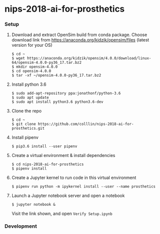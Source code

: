 # nips-2018-ai-for-prosthetics


### Setup

1. Download and extract OpenSim build from conda package.
    Choose download link from https://anaconda.org/kidzik/opensim/files (latest version for your OS)
    
    ```
    $ cd ~
    $ wget https://anaconda.org/kidzik/opensim/4.0.0/download/linux-64/opensim-4.0.0-py36_17.tar.bz2
    $ mkdir opensim-4.0.0
    $ cd opensim-4.0.0
    $ tar -xf ~/opensim-4.0.0-py36_17.tar.bz2
    ```

1. Install python 3.6

    ```
    $ sudo add-apt-repository ppa:jonathonf/python-3.6
    $ sudo apt update
    $ sudo apt install python3.6 python3.6-dev
    ```

1. Clone the repo

    ```
    $ cd ~
    $ git clone https://github.com/colllin/nips-2018-ai-for-prosthetics.git
    ```
    
1. Install pipenv

    ```
    $ pip3.6 install --user pipenv
    ```

1. Create a virtual environment & install dependencies

    ```
    $ cd nips-2018-ai-for-prosthetics
    $ pipenv install
    ```

1. Create a Jupyter kernel to run code in this virtual environment

    ```
    $ pipenv run python -m ipykernel install --user --name prosthetics
    ```
    
1. Launch a Jupyter notebook server and open a notebook

    ```
    $ jupyter notebook &
    ```
    
    Visit the link shown, and open `Verify Setup.ipynb`


### Development






